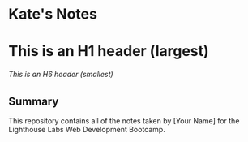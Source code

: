 # Kate's Notes
# This is an H1 header (largest)
###### This is an H6 header (smallest)

## Summary
This repository contains all of the notes taken by [Your Name] for the Lighthouse Labs Web Development Bootcamp.